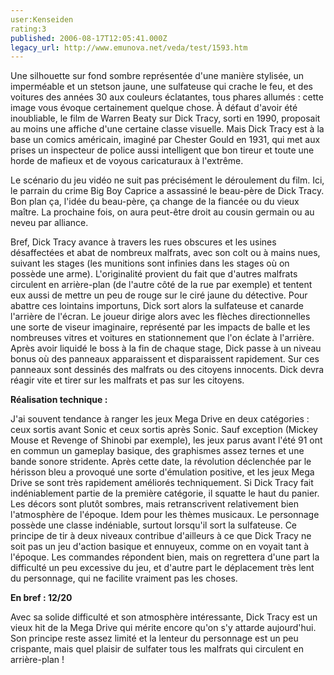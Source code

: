 ```yaml
---
user:Kenseiden
rating:3
published: 2006-08-17T12:05:41.000Z
legacy_url: http://www.emunova.net/veda/test/1593.htm
---
```

Une silhouette sur fond sombre représentée d'une manière stylisée, un imperméable et un stetson jaune, une sulfateuse qui crache le feu, et des voitures des années 30 aux couleurs éclatantes, tous phares allumés : cette image vous évoque certainement quelque chose. À défaut d'avoir été inoubliable, le film de Warren Beaty sur Dick Tracy, sorti en 1990, proposait au moins une affiche d'une certaine classe visuelle. Mais Dick Tracy est à la base un comics américain, imaginé par Chester Gould en 1931, qui met aux prises un inspecteur de police aussi intelligent que bon tireur et toute une horde de mafieux et de voyous caricaturaux à l'extrême.  

Le scénario du jeu vidéo ne suit pas précisément le déroulement du film. Ici, le parrain du crime Big Boy Caprice a assassiné le beau-père de Dick Tracy. Bon plan ça, l'idée du beau-père, ça change de la fiancée ou du vieux maître. La prochaine fois, on aura peut-être droit au cousin germain ou au neveu par alliance.  

  

Bref, Dick Tracy avance à travers les rues obscures et les usines désaffectées et abat de nombreux malfrats, avec son colt ou à mains nues, suivant les stages (les munitions sont infinies dans les stages où on possède une arme). L'originalité provient du fait que d'autres malfrats circulent en arrière-plan (de l'autre côté de la rue par exemple) et tentent eux aussi de mettre un peu de rouge sur le ciré jaune du détective. Pour abattre ces lointains importuns, Dick sort alors la sulfateuse et canarde l'arrière de l'écran. Le joueur dirige alors avec les flèches directionnelles une sorte de viseur imaginaire, représenté par les impacts de balle et les nombreuses vitres et voitures en stationnement que l'on éclate à l'arrière. Après avoir liquidé le boss à la fin de chaque stage, Dick passe à un niveau bonus où des panneaux apparaissent et disparaissent rapidement. Sur ces panneaux sont dessinés des malfrats ou des citoyens innocents. Dick devra réagir vite et tirer sur les malfrats et pas sur les citoyens.  

  

**Réalisation technique :**  

J'ai souvent tendance à ranger les jeux Mega Drive en deux catégories : ceux sortis avant Sonic et ceux sortis après Sonic. Sauf exception (Mickey Mouse et Revenge of Shinobi par exemple), les jeux parus avant l'été 91 ont en commun un gameplay basique, des graphismes assez ternes et une bande sonore stridente. Après cette date, la révolution déclenchée par le hérisson bleu a provoqué une sorte d'émulation positive, et les jeux Mega Drive se sont très rapidement améliorés techniquement. Si Dick Tracy fait indéniablement partie de la première catégorie, il squatte le haut du panier. Les décors sont plutôt sombres, mais retranscrivent relativement bien l'atmosphère de l'époque. Idem pour les thèmes musicaux. Le personnage possède une classe indéniable, surtout lorsqu'il sort la sulfateuse. Ce principe de tir à deux niveaux contribue d'ailleurs à ce que Dick Tracy ne soit pas un jeu d'action basique et ennuyeux, comme on en voyait tant à l'époque. Les commandes répondent bien, mais on regrettera d'une part la difficulté un peu excessive du jeu, et d'autre part le déplacement très lent du personnage, qui ne facilite vraiment pas les choses.  

  

**En bref : 12/20**  

Avec sa solide difficulté et son atmosphère intéressante, Dick Tracy est un vieux hit de la Mega Drive qui mérite encore qu'on s'y attarde aujourd'hui. Son principe reste assez limité et la lenteur du personnage est un peu crispante, mais quel plaisir de sulfater tous les malfrats qui circulent en arrière-plan !